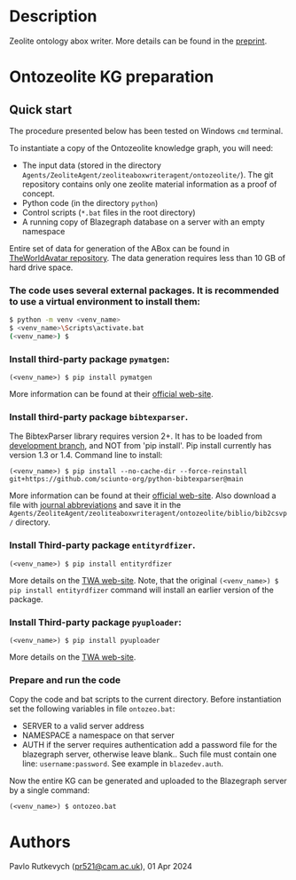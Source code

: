 
# Description #

Zeolite ontology abox writer.
More details can be found in the [preprint](https://como.ceb.cam.ac.uk/preprints/321/).

<!-- For the installation and running instructions see file OntoZeolite_user_manual-2.pdf -->

# Ontozeolite KG preparation

## Quick start

The procedure presented below has been tested on Windows `cmd` terminal.

To instantiate a copy of the Ontozeolite knowledge graph, you will need:

- The input data (stored in the directory `Agents/ZeoliteAgent/zeoliteaboxwriteragent/ontozeolite/`).
  The git repository contains only one zeolite material information as a proof of concept.
- Python code (in the directory `python`)
- Control scripts (`*.bat` files in the root directory)
- A running copy of Blazegraph database on a server with an empty namespace

Entire set of data for generation of the ABox can be found in
[TheWorldAvatar repository](https://www.dropbox.com/scl/fo/i750y84mbh1t8u78vyfwt/AJVlAWA9ImXv_pkeAruZ-Rw?rlkey=g5vpqqba7zltcwbgly1qllw23&st=k9k8a6ru&dl=0).
The data generation requires less than 10 GB of hard drive space.

### The code uses several external packages. It is recommended to use a virtual environment to install them:

```bash
$ python -m venv <venv_name>
$ <venv_name>\Scripts\activate.bat
(<venv_name>) $
```

### Install third-party package `pymatgen`:

`(<venv_name>) $ pip install pymatgen`

More information can be found at their [official web-site](https://pymatgen.org/installation.html).

### Install third-party package `bibtexparser`.

The BibtexParser library requires version 2+. It has to be loaded from
[development branch](https://github.com/sciunto-org/python-bibtexparser),
and NOT from 'pip install'.
Pip install currently has version 1.3 or 1.4.
Command line to install:

`(<venv_name>) $ pip install --no-cache-dir --force-reinstall git+https://github.com/sciunto-org/python-bibtexparser@main`

More information can be found at their [official web-site](https://github.com/sciunto-org/python-bibtexparser).
Also download a file with [journal abbreviations](https://github.com/jxhe/bib-journal-abbreviation/blob/master/journals.json)
and save it in the `Agents/ZeoliteAgent/zeoliteaboxwriteragent/ontozeolite/biblio/bib2csvp/` directory.

### Install Third-party package `entityrdfizer`.
<!--
You need the recent version of the code,
which can be installed by downloading the source code, and running the installation script:
```bash
(<venv_name>) $ git clone --no-checkout https://github.com/cambridge-cares/TheWorldAvatar/
(<venv_name>) $ cd TheWorldAvatar
(<venv_name>) $ git sparse-checkout init --cone
(<venv_name>) $ git sparse-checkout set EntityRDFizer
(<venv_name>) $ git checkout
(<venv_name>) $ cd EntityRDFizer
(<venv_name>) $ pip install .
```
-->

`(<venv_name>) $ pip install entityrdfizer`

More details on the [TWA web-site](https://github.com/cambridge-cares/TheWorldAvatar/tree/main/EntityRDFizer).
Note, that the original `(<venv_name>) $ pip install entityrdfizer` command
will install an earlier version of the package.

### Install Third-party package `pyuploader`:

`(<venv_name>) $ pip install pyuploader`

More details on the [TWA web-site](https://github.com/cambridge-cares/TheWorldAvatar/tree/main/JPS_BASE_LIB/python_uploader).

### Prepare and run the code
Copy the code and bat scripts to the current directory.
Before instantiation set the following
variables in file `ontozeo.bat`:
- SERVER to a valid server address
- NAMESPACE a namespace on that server
- AUTH if the server requires authentication add a password file for the blazegraph server,
  otherwise leave blank..
  Such file must contain one line: `username:password`. See example in `blazedev.auth`.

Now the entire KG can be generated and uploaded to the Blazegraph server by a single command:

`(<venv_name>) $ ontozeo.bat`

# Authors #
Pavlo Rutkevych (pr521@cam.ac.uk), 01 Apr 2024

